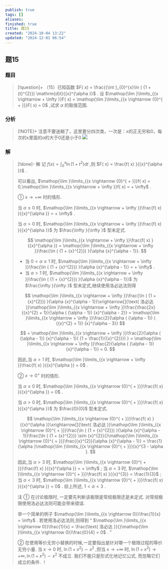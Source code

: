 ```yaml
---
publish: true
tags: []
aliases: 
finished: true
title: 题15
created: "2024-10-04 13:22"
updated: "2024-12-01 06:54"
---
```

## 题15
### 题目
> [!question]+
> （15）已知函数 $F( x)  = \frac{{\int }_{0}^{x}\ln ( {1 + {t}^{2}}) \mathrm{d}t}{{x}^{\alpha }}$ . 设 $\mathop{\lim }\limits_{{x \rightarrow   + \infty }}F( x)  = \mathop{\lim }\limits_{{x \rightarrow  {0}^{ + }}}F( x)  = 0$ ,试求 $\alpha$ 的取值范围.
### 分析
> [!NOTE]+
> 注意不要迷糊了，这里要分四次类，一次是：x的正无穷和0，每次的x里面的$\alpha$的大于0还是小于0
> ![](https://img.hwenyi.tech/202411061949946.webp)
### 解
> [!done]-
> 解 记 $f( x)  = {\int }_{0}^{x}\ln ( {1 + {t}^{2}}) \mathrm{d}t$ ,则 $F( x)  = \frac{f( x) }{{x}^{\alpha }}$ .
> 
> 可以看出, $\mathop{\lim }\limits_{{x \rightarrow  {0}^{ + }}}f( x)  = 0,\mathop{\lim }\limits_{{x \rightarrow   + \infty }}f( x)  =  + \infty$ .
> 
> ① $x \rightarrow   + \infty$ 时的情形.
> 
> 当 $\alpha  \leq  0$ 时, $\mathop{\lim }\limits_{{x \rightarrow   + \infty }}\frac{f( x) }{{x}^{\alpha }} =  + \infty$ .
> 
> 当 $\alpha  > 0$ 时, $\mathop{\lim }\limits_{{x \rightarrow   + \infty }}\frac{f( x) }{{x}^{\alpha }}$ 为 $\frac{\infty }{\infty }$ 型未定式.
> 
> $$
> \mathop{\lim }\limits_{{x \rightarrow   + \infty }}\frac{f( x) }{{x}^{\alpha }} = \mathop{\lim }\limits_{{x \rightarrow   + \infty }}\frac{\ln ( {1 + {x}^{2}}) }{\alpha {x}^{\alpha  - 1}}.
> $$
> 
> - 当 $0 < \alpha  \leq  1$ 时, $\mathop{\lim }\limits_{{x \rightarrow   + \infty }}\frac{\ln ( {1 + {x}^{2}}) }{\alpha {x}^{\alpha  - 1}} =  + \infty$ .
> - 当 $\alpha  > 1$ 时, $\mathop{\lim }\limits_{{x \rightarrow   + \infty }}\frac{\ln ( {1 + {x}^{2}}) }{\alpha {x}^{\alpha  - 1}}$ 为 $\frac{\infty }{\infty }$ 型未定式,继续使用洛必达法则得
> 
> $$
> \mathop{\lim }\limits_{{x \rightarrow   + \infty }}\frac{\ln ( {1 + {x}^{2}}) }{\alpha {x}^{\alpha  - 1}}\xrightarrow[]{\text{ 洛必达 }}\mathop{\lim }\limits_{{x \rightarrow   + \infty }}\frac{\frac{2x}{{x}^{2} + 1}}{\alpha ( {\alpha  - 1}) {x}^{\alpha  - 2}} = \mathop{\lim }\limits_{{x \rightarrow   + \infty }}\frac{2}{\alpha ( {\alpha  - 1}) ( {{x}^{2} + 1}) {x}^{\alpha  - 3}}
> $$
> 
> $$
> = \mathop{\lim }\limits_{{x \rightarrow   + \infty }}\frac{2}{\alpha ( {\alpha  - 1}) {x}^{\alpha  - 1}( {1 + \frac{1}{{x}^{2}}}) } = \mathop{\lim }\limits_{{x \rightarrow   + \infty }}\frac{2}{\alpha ( {\alpha  - 1}) {x}^{\alpha  - 1}} = 0.
> $$
> 
> 因此,当 $\alpha  > 1$ 时, $\mathop{\lim }\limits_{{x \rightarrow   + \infty }}\frac{f( x) }{{x}^{\alpha }} = 0$ .
> 
> ② $x \rightarrow  {0}^{ + }$ 时的情形.
> 
> 当 $\alpha  \leq  0$ 时, $\mathop{\lim }\limits_{{x \rightarrow  {0}^{ + }}}\frac{f( x) }{{x}^{\alpha }} = 0$ .
> 
> 当 $\alpha  > 0$ 时, $\mathop{\lim }\limits_{{x \rightarrow  {0}^{ + }}}\frac{f( x) }{{x}^{\alpha }}$ 为 $\frac{0}{0}$ 型未定式.
> 
> $$
> \mathop{\lim }\limits_{{x \rightarrow  {0}^{ + }}}\frac{f( x) }{{x}^{\alpha }}\xrightarrow[]{\text{ 洛必达 }}\mathop{\lim }\limits_{{x \rightarrow  {0}^{ + }}}\frac{\ln ( {1 + {x}^{2}}) }{\alpha {x}^{\alpha  - 1}}\frac{\ln ( {1 + {x}^{2}})  \sim  {x}^{2}}{}\mathop{\lim }\limits_{{x \rightarrow  {0}^{ + }}}\frac{{x}^{2}}{\alpha {x}^{\alpha  - 1}} = \frac{1}{\alpha }\mathop{\lim }\limits_{{x \rightarrow  {0}^{ + }}}{x}^{3 - \alpha }.
> $$
> 
> 因此,当 $\alpha  > 3$ 时, $\mathop{\lim }\limits_{{x \rightarrow  {0}^{ + }}}\frac{f( x) }{{x}^{\alpha }} =  + \infty$ ; 当 $\alpha  = 3$ 时, $\mathop{\lim }\limits_{{x \rightarrow  {0}^{ + }}}\frac{f( x) }{{x}^{3}} = \frac{1}{3}$ ; 当 $\alpha  < 3$ 时, $\mathop{\lim }\limits_{{x \rightarrow  {0}^{ + }}}\frac{f( x) }{{x}^{\alpha }} = 0$ . 综上所述, $1 < \alpha  < 3$ .
> 
> 注 ① 在讨论极限时, 一定要先判断该极限是常规极限还是未定式. 对常规极限使用洛必达法则可能会带来错误.
> 
> 举一个简单的例子 $\mathop{\lim }\limits_{{x \rightarrow  0}}\frac{1}{x} = \infty$ . 若使用洛必达法则,则得到 “ $\mathop{\lim }\limits_{{x \rightarrow  0}}\frac{1}{x} = \frac{\text{ 洛必达 }}{}\mathop{\lim }\limits_{{x \rightarrow  0}}\frac{0}{4} = 0$ . ”
> 
> ② 在使用等价无穷小替换的时候,一定要指出是针对哪一个极限过程的等价无穷小量. 当 $x \rightarrow  0$ 时, $\ln ( {1 + {x}^{2}})  \sim  {x}^{2}$ ,但当 $x \rightarrow   + \infty$ 时, $\ln ( {1 + {x}^{2}})  \rightarrow   + \infty ,\ln ( {1 + {x}^{2}})  \sim  {x}^{2}$ 不成立. 我们不能只是形式化地记忆公式, 而忽略它们成立的条件. ！
